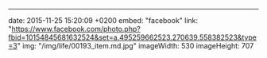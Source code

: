---
date: 2015-11-25 15:20:09 +0200
embed: "facebook"
link: "https://www.facebook.com/photo.php?fbid=10154845681632524&set=a.495259662523.270639.558382523&type=3"
img: "/img/life/00193_item.md.jpg"
imageWidth: 530
imageHeight: 707
